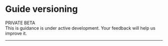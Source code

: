 # Guide versioning

<div class="nhsd-m-phase-banner">
  <div class="nhsd-a-box nhsd-!t-bg-bright-blue-10-tint">
    <div class="nhsd-m-phase-banner__row">
      <div class="nhsd-m-phase-banner__left-col">
        <span class="nhsd-a-tag nhsd-a-tag--phase">PRIVATE BETA</span>
      </div>
      <div class="nhsd-m-phase-banner__right-col">
        This is guidance is under active development. Your feedback will help us improve it.
      </div>
    </div>
  </div>
</div>

---
